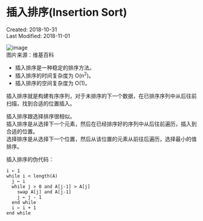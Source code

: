 # 插入排序(Insertion Sort)
Created: 2018-10-31  
Last Modified: 2018-11-01  

![image](../../../images/Insertion_sort.gif)  
图片来源：维基百科

- 插入排序是一种稳定的排序方法。
- 插入排序的时间复杂度为 O(n<sup>2</sup>)。
- 插入排序的空间复杂度为 O(1)。

插入排序就是构建有序序列，对于未排序的下一个数据，在已排序序列中从后往前扫描，找到合适的位置插入。  

插入排序跟选择排序很相似。  
插入排序是从选择下一个元素，然后在已经排序好的序列中从后往前遍历，插入到合适的位置。  
选择排序是从选择下一个位置，然后从该位置的元素从前往后遍历，选择最小的值排序。  

插入排序的伪代码：
```
i ← 1
while i < length(A)
  j ← i
  while j > 0 and A[j-1] > A[j]
    swap A[j] and A[j-1]
    j ← j - 1
  end while
  i ← i + 1
end while
```
